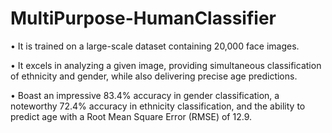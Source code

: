 # MultiPurpose-HumanClassifier
•	It is trained on a large-scale dataset containing 20,000 face images.

•	It excels in analyzing a given image, providing simultaneous classification of ethnicity and gender, while also delivering precise age predictions.

•	Boast an impressive 83.4% accuracy in gender classification, a noteworthy 72.4% accuracy in ethnicity classification, and the ability to predict age with a Root Mean Square Error (RMSE) of 12.9.
